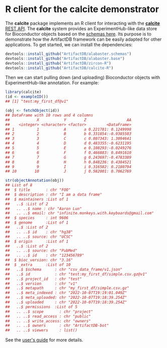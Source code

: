 # R client for the calcite demonstrator

The **calcite** package implements an R client for interacting with the [**calcite** REST API](https://github.com/ArtifactDB/calcite-worker).
The **calcite** system provides an ExperimentHub-like data store for Bioconductor objects based on the [schemas here](https://github.com/ArtifactDB/calcite-schemas).
Its purpose is to demonstrate how the ArtifactDB framework can be easily adapted for other applications.
To get started, we can install the dependencies:

```r
devtools::install_github("ArtifactDB/alabaster.schemas")
devtools::install_github("ArtifactDB/alabaster.base")
devtools::install_github("ArtifactDB/zircon-R")
devtools::install_github("ArtifactDB/calcite-R")
```

Then we can start pulling down (and uploading) Bioconductor objects with ExperimentHub-like annotation.
For example:

```r
library(calcite)
(id <- exampleID())
## [1] "test:my_first_df@v1"

(obj <- fetchObject(id))
## DataFrame with 10 rows and 4 columns
##            X           Y        Z                  AA
##    <integer> <character> <factor>         <DataFrame>
## 1          1           A        a 0.221781: 0.1249998
## 2          2           B        b 0.331854:-0.9385503
## 3          3           C        c 0.807343: 1.3094641
## 4          4           D        d 0.483355:-0.6231195
## 5          5           E        e 0.108293:-0.0249276
## 6          6           F        f 0.466883: 0.8491610
## 7          7           G        g 0.243697:-0.4783389
## 8          8           H        h 0.848236: 0.4384521
## 9          9           I        i 0.316582: 0.2180794
## 10        10           J        j 0.582001: 0.7062769

str(objectAnnotation(obj))
## List of 8
##  $ title       : chr "FOO"
##  $ description : chr "I am a data frame"
##  $ maintainers :List of 1
##   ..$ :List of 2
##   .. ..$ name : chr "Aaron Lun"
##   .. ..$ email: chr "infinite.monkeys.with.keyboards@gmail.com"
##  $ species     : int 9606
##  $ genome      :List of 1
##   ..$ :List of 2
##   .. ..$ id    : chr "hg38"
##   .. ..$ source: chr "UCSC"
##  $ origin      :List of 1
##   ..$ :List of 2
##   .. ..$ source: chr "PubMed"
##   .. ..$ id    : chr "123456789"
##  $ bioc_version: chr "3.16"
##  $ _extra      :List of 10
##   ..$ $schema      : chr "csv_data_frame/v1.json"
##   ..$ id           : chr "test:my_first_df/simple.csv.gz@v1"
##   ..$ project_id   : chr "test"
##   ..$ version      : chr "v1"
##   ..$ metapath     : chr "my_first_df/simple.csv.gz"
##   ..$ meta_indexed : chr "2022-10-07T19:19:01.049Z"
##   ..$ meta_uploaded: chr "2022-10-07T19:18:39.254Z"
##   ..$ uploaded     : chr "2022-10-07T19:18:39.254Z"
##   ..$ permissions  :List of 5
##   .. ..$ scope       : chr "project"
##   .. ..$ read_access : chr "public"
##   .. ..$ write_access: chr "owners"
##   .. ..$ owners      : chr "ArtifactDB-bot"
##   .. ..$ viewers     : list()
```

See the [user's guide](https://artifactdb.github.io/calcite-R/articles/userguide.html) for more details. 
